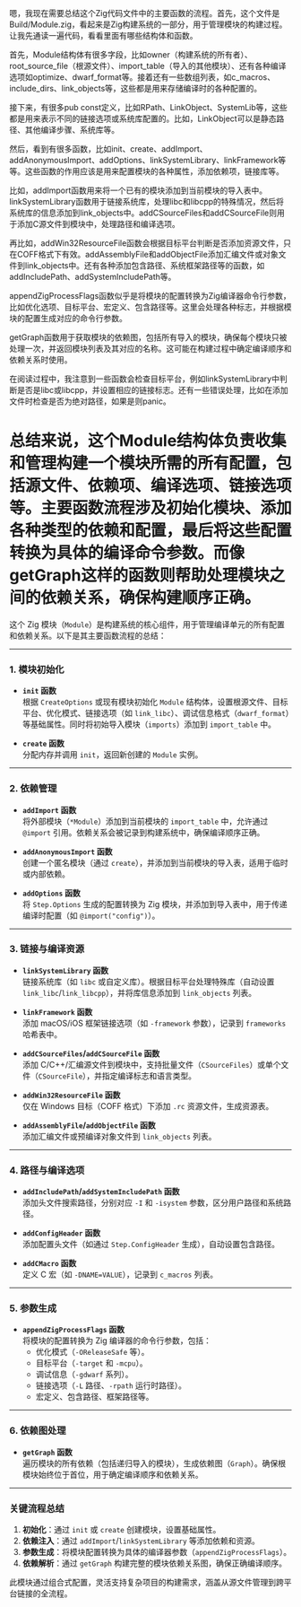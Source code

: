 嗯，我现在需要总结这个Zig代码文件中的主要函数的流程。首先，这个文件是Build/Module.zig，看起来是Zig构建系统的一部分，用于管理模块的构建过程。让我先通读一遍代码，看看里面有哪些结构体和函数。

首先，Module结构体有很多字段，比如owner（构建系统的所有者）、root_source_file（根源文件）、import_table（导入的其他模块）、还有各种编译选项如optimize、dwarf_format等。接着还有一些数组列表，如c_macros、include_dirs、link_objects等，这些都是用来存储编译时的各种配置的。

接下来，有很多pub const定义，比如RPath、LinkObject、SystemLib等，这些都是用来表示不同的链接选项或系统库配置的。比如，LinkObject可以是静态路径、其他编译步骤、系统库等。

然后，看到有很多函数，比如init、create、addImport、addAnonymousImport、addOptions、linkSystemLibrary、linkFramework等等。这些函数的作用应该是用来配置模块的各种属性，添加依赖项，链接库等。

比如，addImport函数用来将一个已有的模块添加到当前模块的导入表中。linkSystemLibrary函数用于链接系统库，处理libc和libcpp的特殊情况，然后将系统库的信息添加到link_objects中。addCSourceFiles和addCSourceFile则用于添加C源文件到模块中，处理路径和编译选项。

再比如，addWin32ResourceFile函数会根据目标平台判断是否添加资源文件，只在COFF格式下有效。addAssemblyFile和addObjectFile添加汇编文件或对象文件到link_objects中。还有各种添加包含路径、系统框架路径等的函数，如addIncludePath、addSystemIncludePath等。

appendZigProcessFlags函数似乎是将模块的配置转换为Zig编译器命令行参数，比如优化选项、目标平台、宏定义、包含路径等。这里会处理各种标志，并根据模块的配置生成对应的命令行参数。

getGraph函数用于获取模块的依赖图，包括所有导入的模块，确保每个模块只被处理一次，并返回模块列表及其对应的名称。这可能在构建过程中确定编译顺序和依赖关系时使用。

在阅读过程中，我注意到一些函数会检查目标平台，例如linkSystemLibrary中判断是否是libc或libcpp，并设置相应的链接标志。还有一些错误处理，比如在添加文件时检查是否为绝对路径，如果是则panic。

总结来说，这个Module结构体负责收集和管理构建一个模块所需的所有配置，包括源文件、依赖项、编译选项、链接选项等。主要函数流程涉及初始化模块、添加各种类型的依赖和配置，最后将这些配置转换为具体的编译命令参数。而像getGraph这样的函数则帮助处理模块之间的依赖关系，确保构建顺序正确。
================================================
这个 Zig 模块（`Module`）是构建系统的核心组件，用于管理编译单元的所有配置和依赖关系。以下是其主要函数流程的总结：

---

### **1. 模块初始化**
- **`init` 函数**  
  根据 `CreateOptions` 或现有模块初始化 `Module` 结构体，设置根源文件、目标平台、优化模式、链接选项（如 `link_libc`）、调试信息格式（`dwarf_format`）等基础属性。同时将初始导入模块（`imports`）添加到 `import_table` 中。

- **`create` 函数**  
  分配内存并调用 `init`，返回新创建的 `Module` 实例。

---

### **2. 依赖管理**
- **`addImport` 函数**  
  将外部模块（`*Module`）添加到当前模块的 `import_table` 中，允许通过 `@import` 引用。依赖关系会被记录到构建系统中，确保编译顺序正确。

- **`addAnonymousImport` 函数**  
  创建一个匿名模块（通过 `create`），并添加到当前模块的导入表，适用于临时或内部依赖。

- **`addOptions` 函数**  
  将 `Step.Options` 生成的配置转换为 Zig 模块，并添加到导入表中，用于传递编译时配置（如 `@import("config")`）。

---

### **3. 链接与编译资源**
- **`linkSystemLibrary` 函数**  
  链接系统库（如 `libc` 或自定义库）。根据目标平台处理特殊库（自动设置 `link_libc`/`link_libcpp`），并将库信息添加到 `link_objects` 列表。

- **`linkFramework` 函数**  
  添加 macOS/iOS 框架链接选项（如 `-framework` 参数），记录到 `frameworks` 哈希表中。

- **`addCSourceFiles`/`addCSourceFile` 函数**  
  添加 C/C++/汇编源文件到模块中，支持批量文件（`CSourceFiles`）或单个文件（`CSourceFile`），并指定编译标志和语言类型。

- **`addWin32ResourceFile` 函数**  
  仅在 Windows 目标（COFF 格式）下添加 `.rc` 资源文件，生成资源表。

- **`addAssemblyFile`/`addObjectFile` 函数**  
  添加汇编文件或预编译对象文件到 `link_objects` 列表。

---

### **4. 路径与编译选项**
- **`addIncludePath`/`addSystemIncludePath` 函数**  
  添加头文件搜索路径，分别对应 `-I` 和 `-isystem` 参数，区分用户路径和系统路径。

- **`addConfigHeader` 函数**  
  添加配置头文件（如通过 `Step.ConfigHeader` 生成），自动设置包含路径。

- **`addCMacro` 函数**  
  定义 C 宏（如 `-DNAME=VALUE`），记录到 `c_macros` 列表。

---

### **5. 参数生成**
- **`appendZigProcessFlags` 函数**  
  将模块的配置转换为 Zig 编译器的命令行参数，包括：
  - 优化模式（`-OReleaseSafe` 等）。
  - 目标平台（`-target` 和 `-mcpu`）。
  - 调试信息（`-gdwarf` 系列）。
  - 链接选项（`-L` 路径、`-rpath` 运行时路径）。
  - 宏定义、包含路径、框架路径等。

---

### **6. 依赖图处理**
- **`getGraph` 函数**  
  遍历模块的所有依赖（包括递归导入的模块），生成依赖图（`Graph`）。确保根模块始终位于首位，用于确定编译顺序和依赖关系。

---

### **关键流程总结**
1. **初始化**：通过 `init` 或 `create` 创建模块，设置基础属性。
2. **依赖注入**：通过 `addImport`/`linkSystemLibrary` 等添加依赖和资源。
3. **参数生成**：将模块配置转换为具体的编译器参数（`appendZigProcessFlags`）。
4. **依赖解析**：通过 `getGraph` 构建完整的模块依赖关系图，确保正确编译顺序。

此模块通过组合式配置，灵活支持复杂项目的构建需求，涵盖从源文件管理到跨平台链接的全流程。
